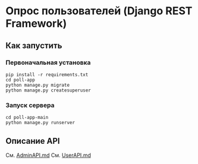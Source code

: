 # Опрос пользователей (Django REST Framework)

## Как запустить
### Первоначальная установка
```
pip install -r requirements.txt
cd poll-app
python manage.py migrate
python manage.py createsuperuser
```

### Запуск сервера
```
cd poll-app-main
python manage.py runserver
```

## Описание API

См. [AdminAPI.md](AdminAPI.md)
См. [UserAPI.md](UserAPI.md)
